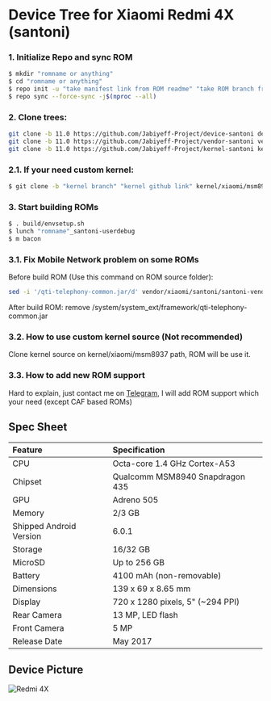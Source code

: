 # Device Tree for Xiaomi Redmi 4X (santoni)

### 1. Initialize Repo and sync ROM
```bash
$ mkdir "romname or anything"
$ cd "romname or anything"
$ repo init -u "take manifest link from ROM readme" "take ROM branch from ROM readme"
$ repo sync --force-sync -j$(nproc --all)
```
### 2. Clone trees:
```bash
git clone -b 11.0 https://github.com/Jabiyeff-Project/device-santoni device/xiaomi/santoni
git clone -b 11.0 https://github.com/Jabiyeff-Project/vendor-santoni vendor/xiaomi
git clone -b 11.0 https://github.com/Jabiyeff-Project/kernel-santoni kernel/xiaomi/santoni
```
### 2.1. If your need custom kernel:
```bash
$ git clone -b "kernel branch" "kernel github link" kernel/xiaomi/msm8937
```
### 3. Start building ROMs
```bash
$ . build/envsetup.sh
$ lunch "romname"_santoni-userdebug
$ m bacon
```
### 3.1. Fix Mobile Network problem on some ROMs
Before build ROM (Use this command on ROM source folder):
```bash
sed -i '/qti-telephony-common.jar/d' vendor/xiaomi/santoni/santoni-vendor.mk
```
After build ROM:
remove /system/system_ext/framework/qti-telephony-common.jar

### 3.2. How to use custom kernel source (Not recommended)
Clone kernel source on kernel/xiaomi/msm8937 path, ROM will be use it.

### 3.3. How to add new ROM support
Hard to explain, just contact me on [Telegram](https://t.me/jabiyeff21), I will add ROM support which your need (except CAF based ROMs)

## Spec Sheet

| Feature                 | Specification                     |
| :---------------------- | :-------------------------------- |
| CPU                     | Octa-core 1.4 GHz Cortex-A53      |
| Chipset                 | Qualcomm MSM8940 Snapdragon 435   |
| GPU                     | Adreno 505                        |
| Memory                  | 2/3 GB                            |
| Shipped Android Version | 6.0.1                             |
| Storage                 | 16/32 GB                          |
| MicroSD                 | Up to 256 GB                      |
| Battery                 | 4100 mAh (non-removable)          |
| Dimensions              | 139 x 69 x 8.65 mm                |
| Display                 | 720 x 1280 pixels, 5" (~294 PPI)   |
| Rear Camera             | 13 MP, LED flash                  |
| Front Camera            | 5 MP                              |
| Release Date            | May 2017                          |

## Device Picture

![Redmi 4X](https://cdn.tgdd.vn/Products/Images/42/99145/xiaomi-redmi-4x-400-400x460.png "Redmi 4X")

